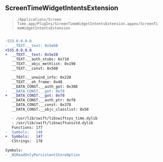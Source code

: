 ## ScreenTimeWidgetIntentsExtension

> `/Applications/Screen Time.app/PlugIns/ScreenTimeWidgetIntentsExtension.appex/ScreenTimeWidgetIntentsExtension`

```diff

-533.0.0.0.0
-  __TEXT.__text: 0x5e68
+535.0.0.0.0
+  __TEXT.__text: 0x5e28
   __TEXT.__auth_stubs: 0x710
   __TEXT.__objc_methlist: 0x190
   __TEXT.__const: 0x508

   __TEXT.__unwind_info: 0x228
   __TEXT.__eh_frame: 0x48
   __DATA_CONST.__auth_got: 0x388
-  __DATA_CONST.__got: 0xf8
+  __DATA_CONST.__got: 0xf0
   __DATA_CONST.__auth_ptr: 0xf8
   __DATA_CONST.__const: 0x378
   __DATA_CONST.__objc_classlist: 0x50

   - /usr/lib/swift/libswiftsys_time.dylib
   - /usr/lib/swift/libswiftunistd.dylib
   Functions: 177
-  Symbols:   148
+  Symbols:   147
   CStrings:  178
 
Symbols:
- _NSReadOnlyPersistentStoreOption

```
